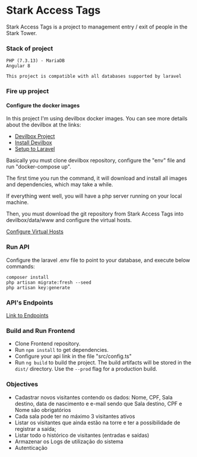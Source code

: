 # Stark Access Tags

Stark Access Tags is a project to management  entry / exit of people in the Stark Tower.

### Stack of project

```
PHP (7.3.13) - MariaDB 
Angular 8

This project is compatible with all databases supported by laravel
```


    
### Fire up project

#### Configure the docker images

In this project I'm using  devilbox docker images. You can see more details about the devilbox at the links:

* [Devilbox Project](http://devilbox.org/)
* [Install Devilbox](https://devilbox.readthedocs.io/en/latest/getting-started/install-the-devilbox.html)
* [Setup to Laravel](https://devilbox.readthedocs.io/en/latest/examples/setup-laravel.html)

Basically you must clone devilbox repository, configure the "env" file and run "docker-compose up".

The first time you run the command, it will download and install all images and dependencies, which may take a while.

If everything went well, you will have a php server running on your local machine.

Then, you must download the git repository from Stark Access Tags into devilbox/data/www and configure the virtual hosts.

[Configure Virtual Hosts](https://devilbox.readthedocs.io/en/latest/examples/setup-laravel.html#create-new-vhost-directory)

### Run API
Configure the laravel .env file to point to your database, and execute below commands:

``` console
composer install
php artisan migrate:fresh --seed
php artisan key:generate
```
### API's Endpoints

[Link to Endpoints](https://documenter.getpostman.com/view/1470157/SWT5gzuE)



### Build and Run Frontend

* Clone Frontend repository.
* Run `npm install` to get dependencies.
* Configure your api link in the file "src/config.ts"
* Run `ng build` to build the project. The build artifacts will be stored in the `dist/` directory. Use the `--prod` flag for a production build.



### Objectives

* Cadastrar novos visitantes contendo os dados: Nome, CPF, Sala destino, data de nascimento e e-mail sendo que Sala destino, CPF e Nome são obrigatórios
* Cada sala pode ter no máximo 3 visitantes ativos
* Listar os visitantes que ainda estão na torre e ter a possibilidade de registrar a saída;
* Listar todo o histórico de visitantes (entradas e saídas)
* Armazenar os Logs de utilização do sistema
* Autenticação


